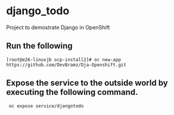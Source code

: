 # django_todo
Project to demostrate Django in OpenShift

## Run the following

``[root@e26-linuxjb ocp-install2]# oc new-app https://github.com/DevBramz/Dja-Openshift.git``

## Expose the service to the outside world by executing the following command.
`` oc expose service/djangotodo``


